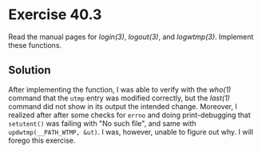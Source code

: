 # Exercise 40.3

Read the manual pages for *login(3)*, *logout(3)*, and *logwtmp(3)*. Implement these functions.

## Solution

After implementing the function, I was able to verify with the *who(1)* command that the `utmp` entry
was modified correctly, but the *last(1)* command did not show in its output the intended change.
Moreover, I realized after after some checks for `errno` and doing print-debugging that `setutent()`
was failing with "No such file", and same with `updwtmp(__PATH_WTMP, &ut)`. I was, however, unable
to figure out why. I will forego this exercise.
